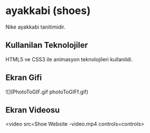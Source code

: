<h1>  ayakkabi (shoes) </h1>

Nike ayakkabi tanitimidir.

<h2> Kullanilan Teknolojiler </h2>

HTML5 ve CSS3 ile animasyon teknolojileri kullanildi.

<h2> Ekran Gifi</h2>

![](PhotoToGIF.gif photoToGIFf.gif)


<h2> Ekran Videosu </h2>

<video src=Shoe Website -video.mp4 controls=controls>
</video>